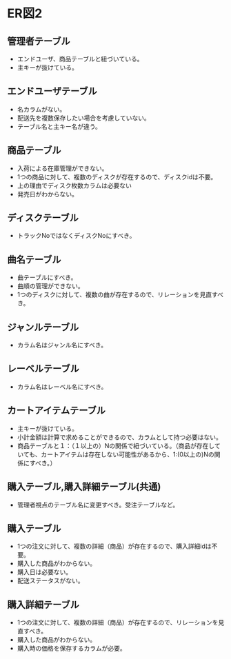 # ER図2

## 管理者テーブル
- エンドユーザ、商品テーブルと紐づいている。
- 主キーが抜けている。

## エンドユーザテーブル
- 名カラムがない。
- 配送先を複数保存したい場合を考慮していない。 
- テーブル名と主キー名が違う。

## 商品テーブル
- 入荷による在庫管理ができない。
- 1つの商品に対して、複数のディスクが存在するので、ディスクidは不要。
- 上の理由でディスク枚数カラムは必要ない
- 発売日がわからない。

## ディスクテーブル
- トラックNoではなくディスクNoにすべき。

## 曲名テーブル
- 曲テーブルにすべき。
- 曲順の管理ができない。
- 1つのディスクに対して、複数の曲が存在するので、リレーションを見直すべき。

## ジャンルテーブル
- カラム名はジャンル名にすべき。

## レーベルテーブル
- カラム名はレーベル名にすべき。

## カートアイテムテーブル
- 主キーが抜けている。
- 小計金額は計算で求めることができるので、カラムとして持つ必要はない。
- 商品テーブルと１：（１以上の）Nの関係で紐づいている。（商品が存在していても、カートアイテムは存在しない可能性があるから、1:(0以上の)Nの関係にすべき。）

## 購入テーブル,購入詳細テーブル(共通)
- 管理者視点のテーブル名に変更すべき。受注テーブルなど。

## 購入テーブル
- 1つの注文に対して、複数の詳細（商品）が存在するので、購入詳細idは不要。 
- 購入した商品がわからない。 
- 購入日は必要ない。
- 配送ステータスがない。

## 購入詳細テーブル
- 1つの注文に対して、複数の詳細（商品）が存在するので、リレーションを見直すべき。
- 購入した商品がわからない。
- 購入時の価格を保存するカラムが必要。

